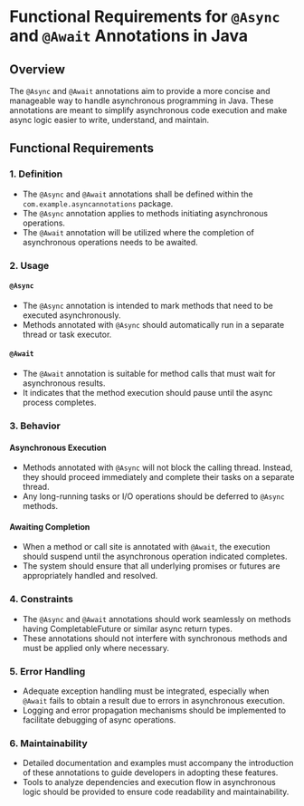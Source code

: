 # Functional Requirements for `@Async` and `@Await` Annotations in Java

## Overview
The `@Async` and `@Await` annotations aim to provide a more concise and manageable way to handle asynchronous programming in Java. These annotations are meant to simplify asynchronous code execution and make async logic easier to write, understand, and maintain.

## Functional Requirements

### 1. Definition
- The `@Async` and `@Await` annotations shall be defined within the `com.example.asyncannotations` package.
- The `@Async` annotation applies to methods initiating asynchronous operations.
- The `@Await` annotation will be utilized where the completion of asynchronous operations needs to be awaited.

### 2. Usage
#### `@Async`
- The `@Async` annotation is intended to mark methods that need to be executed asynchronously.
- Methods annotated with `@Async` should automatically run in a separate thread or task executor.

#### `@Await`
- The `@Await` annotation is suitable for method calls that must wait for asynchronous results.
- It indicates that the method execution should pause until the async process completes.

### 3. Behavior
#### Asynchronous Execution
- Methods annotated with `@Async` will not block the calling thread. Instead, they should proceed immediately and complete their tasks on a separate thread.
- Any long-running tasks or I/O operations should be deferred to `@Async` methods.

#### Awaiting Completion
- When a method or call site is annotated with `@Await`, the execution should suspend until the asynchronous operation indicated completes.
- The system should ensure that all underlying promises or futures are appropriately handled and resolved.

### 4. Constraints
- The `@Async` and `@Await` annotations should work seamlessly on methods having CompletableFuture or similar async return types.
- These annotations should not interfere with synchronous methods and must be applied only where necessary.

### 5. Error Handling
- Adequate exception handling must be integrated, especially when `@Await` fails to obtain a result due to errors in asynchronous execution.
- Logging and error propagation mechanisms should be implemented to facilitate debugging of async operations.

### 6. Maintainability
- Detailed documentation and examples must accompany the introduction of these annotations to guide developers in adopting these features.
- Tools to analyze dependencies and execution flow in asynchronous logic should be provided to ensure code readability and maintainability.